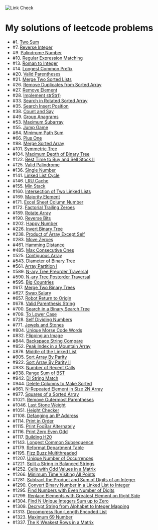 ![Link Check](https://github.com/dmitry-at-hyla/leetcode-problems/workflows/Link%20Check/badge.svg)

# My solutions of leetcode problems

* #1. [Two Sum](src/p0001.scala)
* #7. [Reverse Integer](src/p0007.scala)
* #9. [Palindrome Number](src/p0009.scala)
* #10. [Regular Expression Matching](src/p0010.scala)
* #13. [Roman to Integer](src/p0013.scala)
* #14. [Longest Common Prefix](src/p0014.scala)
* #20. [Valid Parentheses](src/p0020.scala)
* #21. [Merge Two Sorted Lists](src/p0021.scala)
* #26. [Remove Duplicates from Sorted Array](src/p0026.scala)
* #27. [Remove Element](src/p0027.scala)
* #28. [Implement strStr()](src/p0028.scala)
* #33. [Search in Rotated Sorted Array](src/p0033.scala)
* #35. [Search Insert Position](src/p0035.scala)
* #38. [Count and Say](src/p0038.scala)
* #49. [Group Anagrams](src/p0049.scala)
* #53. [Maximum Subarray](src/p0053.scala)
* #55. [Jump Game](src/p0055.scala)
* #64. [Minimum Path Sum](src/p0064.scala)
* #66. [Plus One](src/p0066.scala)
* #88. [Merge Sorted Array](src/p0088.scala)
* #101. [Symmetric Tree](src/p0101.scala)
* #104. [Maximum Depth of Binary Tree](src/p0104.scala)
* #122. [Best Time to Buy and Sell Stock II](src/p0122.scala)
* #125. [Valid Palindrome](src/p0125.scala)
* #136. [Single Number](src/p0136.scala)
* #141. [Linked List Cycle](src/p0141.go)
* #146. [LRU Cache](src/p0146.scala)
* #155. [Min Stack](src/p0155.scala)
* #160. [Intersection of Two Linked Lists](src/p0160.go)
* #169. [Majority Element](src/p0169.scala)
* #171. [Excel Sheet Column Number](src/p0171.scala)
* #172. [Factorial Trailing Zeroes](src/p0172.scala)
* #189. [Rotate Array](src/p0189.scala)
* #190. [Reverse Bits](src/p0190.py)
* #202. [Happy Number](src/p0202.scala)
* #226. [Invert Binary Tree](src/p0226.scala)
* #238. [Product of Array Except Self](src/p0238.scala)
* #283. [Move Zeroes](src/p0283.scala)
* #461. [Hamming Distance](src/p0461.scala)
* #485. [Max Consecutive Ones](src/p0485.scala)
* #525. [Contiguous Array](src/p0525.scala)
* #543. [Diameter of Binary Tree](src/p0543.scala)
* #561. [Array Partition I](src/p0561.scala)
* #589. [N-ary Tree Preorder Traversal](src/p0589.py)
* #590. [N-ary Tree Postorder Traversal](src/p0590.py)
* #595. [Big Countries](src/p0595.sql)
* #617. [Merge Two Binary Trees](src/p0617.scala)
* #627. [Swap Salary](src/p0627.sql)
* #657. [Robot Return to Origin](src/p0657.scala)
* #678. [Valid Parenthesis String](src/p0678.scala)
* #700. [Search in a Binary Search Tree](src/p0700.scala)
* #709. [To Lower Case](src/p0709.scala)
* #728. [Self Dividing Numbers](src/p0728.scala)
* #771. [Jewels and Stones](src/p0771.scala)
* #804. [Unique Morse Code Words](src/p0804.scala)
* #832. [Flipping an Image](src/p0832.scala)
* #844. [Backspace String Compare](src/p0844.scala)
* #852. [Peak Index in a Mountain Array](src/p0852.scala)
* #876. [Middle of the Linked List](src/p0876.scala)
* #905. [Sort Array By Parity](src/p0905.scala)
* #922. [Sort Array By Parity II](src/p0922.scala)
* #933. [Number of Recent Calls](src/p0933.scala)
* #938. [Range Sum of BST](src/p0938.scala)
* #942. [DI String Match](src/p0942.scala)
* #944. [Delete Columns to Make Sorted](src/p0944.py)
* #961. [N-Repeated Element in Size 2N Array](src/p0961.scala)
* #977. [Squares of a Sorted Array](src/p0977.scala)
* #1021. [Remove Outermost Parentheses](src/p1021.go)
* #1046. [Last Stone Weight](src/p1046.scala)
* #1051. [Height Checker](src/p1051.scala)
* #1108. [Defanging an IP Address](src/p1108.scala)
* #1114. [Print in Order](src/p1114.java)
* #1115. [Print FooBar Alternately](src/p1115.java)
* #1116. [Print Zero Even Odd](src/p1116.java)
* #1117. [Building H20](src/p1117.java)
* #1143. [Longest Common Subsequence](src/p1143.scala)
* #1179. [Reformat Department Table](src/p1179.sql)
* #1195. [Fizz Buzz Multithreaded](src/p1195.java)
* #1207. [Unique Number of Occurrences](src/p1207.scala)
* #1221. [Split a String in Balanced Strings](src/p1221.scala)
* #1252. [Cells with Odd Values in a Matrix](src/p1252.scala)
* #1266. [Minimum Time Visiting All Points](src/p1266.scala)
* #1281. [Subtract the Product and Sum of Digits of an Integer](src/p1281.scala)
* #1290. [Convert Binary Number in a Linked List to Integer](src/p1290.scala)
* #1295. [Find Numbers with Even Number of Digits](src/p1295.scala)
* #1299. [Replace Elements with Greatest Element on Right Side](src/p1299.scala)
* #1304. [Find N Unique Integers Sum up to Zero](src/p1304.scala)
* #1309. [Decrypt String from Alphabet to Integer Mapping](src/p1309.scala)
* #1313. [Decompress Run-Length Encoded List](src/p1313.scala)
* #1323. [Maximum 69 Number](src/p1323.scala)
* #1337. [The K Weakest Rows in a Matrix](src/p1337.scala)

